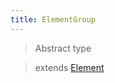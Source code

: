 ```yaml
---
title: ElementGroup
---
```


> Abstract type

> extends [Element](/wiki/classes/element/element.html)
